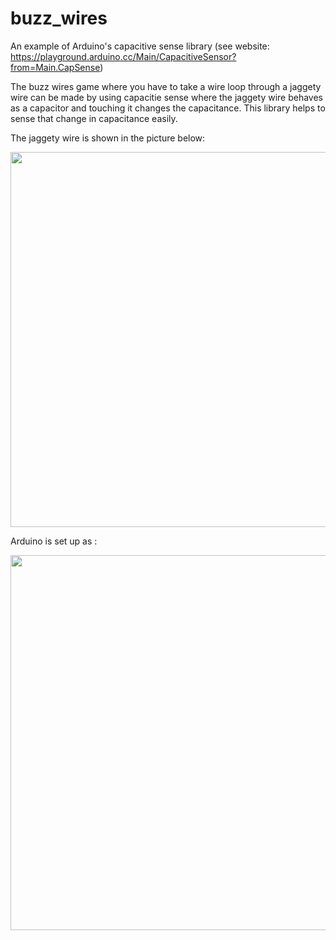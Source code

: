 # buzz_wires
An example of Arduino's capacitive sense library (see website: https://playground.arduino.cc/Main/CapacitiveSensor?from=Main.CapSense)

The buzz wires game where you have to take a wire loop through a jaggety wire can be made by using capacitie sense where the jaggety wire behaves as a capacitor and touching it changes the capacitance. This library helps to sense that change in capacitance easily.

The jaggety wire is shown in the picture below:
<p align="center">
  <img src="https://user-images.githubusercontent.com/23189856/50444473-9373ca80-0900-11e9-8ecf-6239d90b273e.jpg" height="600" width="800">
</p>


Arduino is set up as :
<p align="center">
  <img src="https://user-images.githubusercontent.com/23189856/50444573-1563f380-0901-11e9-87a4-3a7cfc475bfd.jpg" height="600" width="800">
</p>
